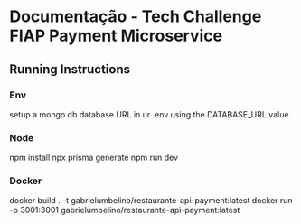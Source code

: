 # Documentação - Tech Challenge FIAP Payment Microservice


## Running Instructions

### Env
setup a mongo db database URL in ur .env using the DATABASE_URL value

### Node
npm install
npx prisma generate
npm run dev

### Docker
docker build . -t gabrielumbelino/restaurante-api-payment:latest
docker run -p 3001:3001 gabrielumbelino/restaurante-api-payment:latest 